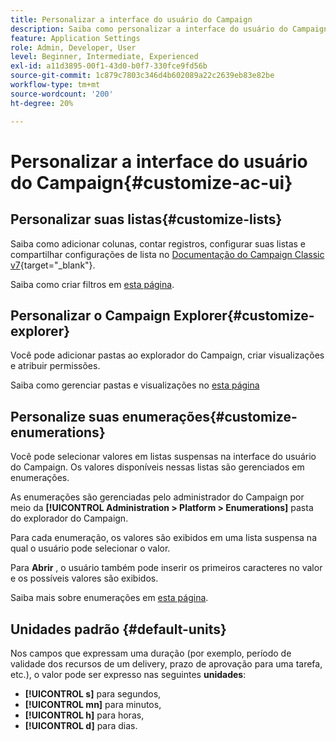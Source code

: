 ```yaml
---
title: Personalizar a interface do usuário do Campaign
description: Saiba como personalizar a interface do usuário do Campaign
feature: Application Settings
role: Admin, Developer, User
level: Beginner, Intermediate, Experienced
exl-id: a11d3895-00f1-43d0-b0f7-330fce9fd56b
source-git-commit: 1c879c7803c346d4b602089a22c2639eb83e82be
workflow-type: tm+mt
source-wordcount: '200'
ht-degree: 20%

---
```


# Personalizar a interface do usuário do Campaign{#customize-ac-ui}

## Personalizar suas listas{#customize-lists}

Saiba como adicionar colunas, contar registros, configurar suas listas e compartilhar configurações de lista no [Documentação do Campaign Classic v7](https://experienceleague.adobe.com/docs/campaign-classic/using/getting-started/starting-with-adobe-campaign/campaign-workspace/adobe-campaign-ui-lists.html?lang=en){target="_blank"}.

Saiba como criar filtros em [esta página](../audiences/create-filters.md).

## Personalizar o Campaign Explorer{#customize-explorer}

Você pode adicionar pastas ao explorador do Campaign, criar visualizações e atribuir permissões.

Saiba como gerenciar pastas e visualizações no [esta página](../audiences/folders-and-views.md)


## Personalize suas enumerações{#customize-enumerations}

Você pode selecionar valores em listas suspensas na interface do usuário do Campaign. Os valores disponíveis nessas listas são gerenciados em enumerações.

As enumerações são gerenciadas pelo administrador do Campaign por meio da **[!UICONTROL Administration > Platform > Enumerations]** pasta do explorador do Campaign.

Para cada enumeração, os valores são exibidos em uma lista suspensa na qual o usuário pode selecionar o valor.

Para **Abrir** , o usuário também pode inserir os primeiros caracteres no valor e os possíveis valores são exibidos.

Saiba mais sobre enumerações em [esta página](../../v8/config/ui-settings.md#enumerations).

## Unidades padrão {#default-units}

Nos campos que expressam uma duração (por exemplo, período de validade dos recursos de um delivery, prazo de aprovação para uma tarefa, etc.), o valor pode ser expresso nas seguintes **unidades**:

* **[!UICONTROL s]** para segundos,
* **[!UICONTROL mn]** para minutos,
* **[!UICONTROL h]** para horas,
* **[!UICONTROL d]** para dias.
